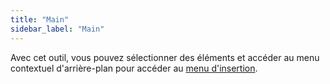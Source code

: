 ```yaml
---
title: "Main"
sidebar_label: "Main"
---
```



Avec cet outil, vous pouvez sélectionner des éléments et accéder au menu contextuel d'arrière-plan pour accéder au [menu d'insertion](../insert).
